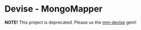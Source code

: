# Devise - MongoMapper

**NOTE!** This project is deprecated. Please us the [mm-devise](https://github.com/kristianmandrup/mm-devise) gem!
